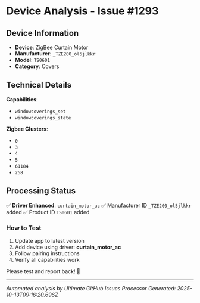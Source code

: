 # Device Analysis - Issue #1293

## Device Information
- **Device**: ZigBee Curtain Motor
- **Manufacturer**: `_TZE200_ol5jlkkr`
- **Model**: `TS0601`
- **Category**: Covers

## Technical Details
**Capabilities**:
- `windowcoverings_set`
- `windowcoverings_state`

**Zigbee Clusters**:
- `0`
- `3`
- `4`
- `5`
- `61184`
- `258`

## Processing Status
✅ **Driver Enhanced**: `curtain_motor_ac`
✅ Manufacturer ID `_TZE200_ol5jlkkr` added
✅ Product ID `TS0601` added

### How to Test
1. Update app to latest version
2. Add device using driver: **curtain_motor_ac**
3. Follow pairing instructions
4. Verify all capabilities work

Please test and report back! 🎉

---
*Automated analysis by Ultimate GitHub Issues Processor*
*Generated: 2025-10-13T09:16:20.696Z*
